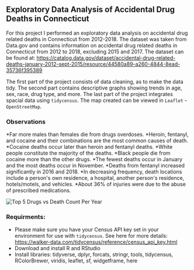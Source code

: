 ## Exploratory Data Analysis of Accidental Drug Deaths in Connecticut
For this project I performed an exploratory data analysis on accidental drug related deaths in Connecticut from 2012-2018. The dataset was taken from Data.gov and contains information on accidental drug related deaths in Connecticut from 2012 to 2018, excluding 2015 and 2017. The dataset can be found at: https://catalog.data.gov/dataset/accidental-drug-related-deaths-january-2012-sept-2015/resource/44580a89-a260-4844-8ead-35736f395389

The first part of the project consists of data cleaning, as to make the data tidy. The second part contains descriptive graphs showing trends in age, sex, race, drug type, and more. The last part of the project integrates spacial data using `tidycensus`. The map created can be viewed in `Leaflet` - `OpenStreetMap`. 

### Observations

*Far more males than females die from drugs overdoses.
*Heroin, fentanyl, and cocaine and their combinations are the most common causes of death.
*Cocaine deaths occur later than heroin and fentanyl deaths. 
*White people constitute the majority of the deaths.
*Black people die from cocaine more than the other drugs.
*The fewest deaths occur in January and the most deaths occur in November.
*Deaths from fentanyl increased significantly in 2016 and 2018.
*In decreasing frequency, death locations include a person's own residence, a hospital, another person's residence, hotels/motels, and vehicles.
*About 36% of injuries were due to the abuse of prescribed medications.


![Top 5 Drugs vs Death Count Per Year](AleahGoldstein/EDA_AccidentalDrugDeaths_Connecticut/Accidental_Drug_Related_Deaths_Analysis_files/figure-html/unnamed-chunk-30-1.png?raw=true "Top 5 Drugs vs Death Count Per Year")

### Requirments:
* Please make sure you have your Census API key set in your environment for use with `tidycensus`. See here for more details: https://walker-data.com/tidycensus/reference/census_api_key.html
* Download and install R and RStudio
* Install libraries: tidyverse, dplyr, forcats, stringr, tools, tidycensus, RColorBrewer, viridis, leaflet, sf, widgetframe, here

